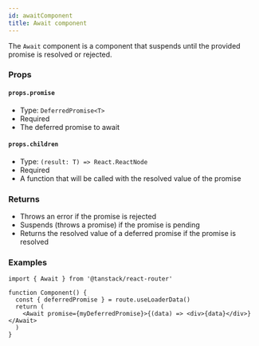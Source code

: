 ```yaml
---
id: awaitComponent
title: Await component
---
```


The `Await` component is a component that suspends until the provided promise is resolved or rejected.

### Props

#### `props.promise`

- Type: `DeferredPromise<T>`
- Required
- The deferred promise to await

#### `props.children`

- Type: `(result: T) => React.ReactNode`
- Required
- A function that will be called with the resolved value of the promise

### Returns

- Throws an error if the promise is rejected
- Suspends (throws a promise) if the promise is pending
- Returns the resolved value of a deferred promise if the promise is resolved

### Examples

```tsx
import { Await } from '@tanstack/react-router'

function Component() {
  const { deferredPromise } = route.useLoaderData()
  return (
    <Await promise={myDeferredPromise}>{(data) => <div>{data}</div>}</Await>
  )
}
```
